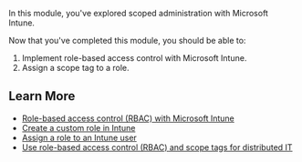 In this module, you've explored scoped administration with Microsoft Intune.

Now that you've completed this module, you should be able to:

1. Implement role-based access control with Microsoft Intune.
1. Assign a scope tag to a role.

## Learn More

- [Role-based access control (RBAC) with Microsoft Intune](https://docs.microsoft.com/mem/intune/fundamentals/role-based-access-control)
- [Create a custom role in Intune](https://docs.microsoft.com/mem/intune/fundamentals/create-custom-role)
- [Assign a role to an Intune user](https://docs.microsoft.com/mem/intune/fundamentals/assign-role)
- [Use role-based access control (RBAC) and scope tags for distributed IT](https://docs.microsoft.com/mem/intune/fundamentals/scope-tags)
